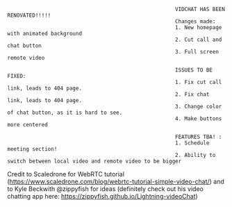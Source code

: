 
                                                          VIDCHAT HAS BEEN RENOVATED!!!!!
                                                          Changes made:
                                                          1. New homepage with animated background
                                                          2. Cut call and chat button
                                                          3. Full screen remote video
                                                           
                                                          ISSUES TO BE FIXED:
                                                          1. Fix cut call link, leads to 404 page.
                                                          2. Fix chat link, leads to 404 page.
                                                          3. Change color of chat button, as it is hard to see.
                                                          4. Make buttons more centered
                                                          
                                                          FEATURES TBA! :
                                                          1. Schedule meeting section!
                                                          2. Ability to switch between local video and remote video to be bigger
                                                          
   Credit to Scaledrone for WebRTC tutorial (https://www.scaledrone.com/blog/webrtc-tutorial-simple-video-chat/) and to Kyle Beckwith @zippyfish for ideas (definitely check out his video chatting app here: https://zippyfish.github.io/Lightning-videoChat)
                                                          
